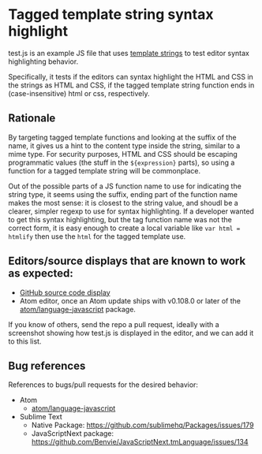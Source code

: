# Tagged template string syntax highlight

test.js is an example JS file that uses [template strings](https://developer.mozilla.org/en/docs/Web/JavaScript/Reference/template_strings) to test editor syntax highlighting behavior.

Specifically, it tests if the editors can syntax highlight the HTML and CSS in the strings as HTML and CSS, if the tagged template string function ends in (case-insensitive) html or css, respectively.

## Rationale

By targeting tagged template functions and looking at the suffix of the name, it gives us a hint to the content type inside the string, similar to a mime type. For security purposes, HTML and CSS should be escaping programmatic values (the stuff in the `${expression}` parts), so using a function for a tagged template string will be commonplace.

Out of the possible parts of a JS function name to use for indicating the string type, it seems using the suffix, ending part of the function name makes the most sense: it is closest to the string value, and shoudl be a clearer, simpler regexp to use for syntax highlighting. If a developer wanted to get this syntax highlighting, but the tag function name was not the correct form, it is easy enough to create a local variable like `var html = htmlify` then use the `html` for the tagged template use.

## Editors/source displays that are known to work as expected:

* [GitHub source code display](https://github.com/jrburke/tts-syntax-highlight/blob/master/test.js)
* Atom editor, once an Atom update ships with v0.108.0 or later of the [atom/language-javascript](https://github.com/atom/language-javascript) package.

If you know of others, send the repo a pull request, ideally with a screenshot showing how test.js is displayed in the editor, and we can add it to this list.

## Bug references

References to bugs/pull requests for the desired behavior:

* Atom
    * [atom/language-javascript](https://github.com/atom/language-javascript/pull/282)
* Sublime Text
    * Native Package: https://github.com/sublimehq/Packages/issues/179
    * JavaScriptNext package: https://github.com/Benvie/JavaScriptNext.tmLanguage/issues/134

